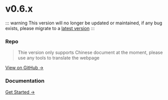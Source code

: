 # v0.6.x


::: warning
This version will no longer be updated or maintained, if any bug exists, please migrate to a [latest version](../)
:::

### Repo

> Thie version only supports Chinese document at the moment, please use any tools to translate the webpage

[View on GitHub →](https://github.com/JasonXuDeveloper/JEngine/tree/0.6.x)



### Documentation

[Get Started →](./startup)